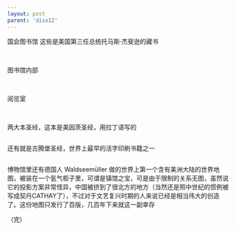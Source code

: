 ```yaml
---
layout: post
parent: 'disx12'
---
```

国会图书馆
这些是美国第三任总统托马斯·杰斐逊的藏书

<img class='disc' data-src='https://lykoseremos.github.io/gmalb-01/disx12/19.jpg'>
<img class='disc' data-src='https://lykoseremos.github.io/gmalb-01/disx12/20.jpg'>

图书馆内部

<img class='disc' data-src='https://lykoseremos.github.io/gmalb-01/disx12/21.jpg'>
<img class='disc' data-src='https://lykoseremos.github.io/gmalb-01/disx12/22.jpg'>
<img class='disc' data-src='https://lykoseremos.github.io/gmalb-01/disx12/23.jpg'>

阅览室

<img class='disc' data-src='https://lykoseremos.github.io/gmalb-01/disx12/24.jpg'>

<img class='disc' data-src='https://lykoseremos.github.io/gmalb-01/disx12/26.jpg'>

两大本圣经，这本是美因茨圣经，用拉丁语写的

<img class='disc' data-src='https://lykoseremos.github.io/gmalb-01/disx12/28.jpg'>

还有就是古腾堡圣经，世界上最早的活字印刷书籍之一

<img class='disc' data-src='https://lykoseremos.github.io/gmalb-01/disx12/48.jpg'>

博物馆里还有德国人 Waldseemüller 做的世界上第一个含有美洲大陆的世界地图，被装在一个氩气柜子里，可谓是镇馆之宝，可是由于限制的关系无图，虽然说它的投影方案非常怪异，中国被挤到了很北方的地方（当然还是照中世纪的惯例被写成契丹CATHAY了），不过对于文艺复兴时期的人来说已经是相当伟大的创造了。这份地图只发行了百版，几百年下来就这一副幸存

（完）
